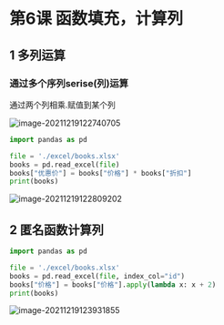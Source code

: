 # 第6课 函数填充，计算列 

## 1 多列运算

### 通过多个序列serise(列)运算

通过两个列相乘.赋值到某个列

![image-20211219122740705](https://markdown-1301532546.cos.ap-guangzhou.myqcloud.com/markdown/20211219153501.png)

```python
import pandas as pd

file = './excel/books.xlsx'
books = pd.read_excel(file)
books["优惠价"] = books["价格"] * books["折扣"]   
print(books)

```

![image-20211219122809202](https://markdown-1301532546.cos.ap-guangzhou.myqcloud.com/markdown/20211219153503.png)

##  2 匿名函数计算列

```python
import pandas as pd

file = './excel/books.xlsx'
books = pd.read_excel(file, index_col="id")
books["价格"] = books["价格"].apply(lambda x: x + 2)   
print(books)
```

![image-20211219123931855](https://markdown-1301532546.cos.ap-guangzhou.myqcloud.com/markdown/20211219153505.png)
